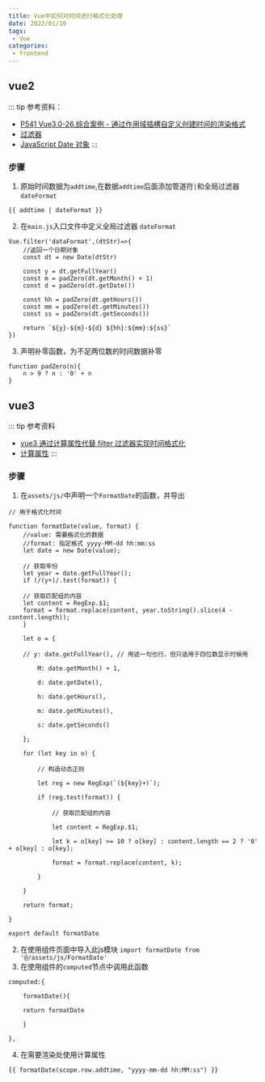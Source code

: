 ```yaml
---
title: Vue中如何对时间进行格式化处理
date: 2022/01/10
tags:
 - Vue
categories:
 - frontend
---
```


## vue2
::: tip 参考资料：
- [P541 Vue3.0-26.综合案例 - 通过作用域插槽自定义创建时间的渲染格式](https://www.bilibili.com/video/BV1zq4y1p7ga?p=541&t=122.1)
- [过滤器](https://cn.vuejs.org/v2/guide/filters.html)
- [JavaScript Date 对象](https://www.runoob.com/jsref/jsref-obj-date.html)
::: 
### 步骤
1. 原始时间数据为`addtime`,在数据`addtime`后面添加管道符`|`和全局过滤器`dateFormat` 
```
{{ addtime | dateFormat }}
```

2. 在`main.js`入口文件中定义全局过滤器 `dateFormat`

```
Vue.filter('dataFormat',(dtStr)=>{
	//返回一个日期对象
	const dt = new Date(dtStr)
	
	const y = dt.getFullYear()
	const m = padZero(dt.getMonth() + 1)
	const d = padZero(dt.getDate())

	const hh = padZero(dt.getHours())
	const mm = padZero(dt.getMinutes())
	const ss = padZero(dt.getSeconds())
	
	return `${y}-${m}-${d} ${hh}:${mm}:${ss}`
})

```

3. 声明补零函数，为不足两位数的时间数据补零
```
function padZero(n){
	n > 9 ? n : '0' + n
}
```

## vue3
::: tip 参考资料
- [vue3 通过计算属性代替 filter 过滤器实现时间格式化](https://www.mybj123.com/12885.html)
- [计算属性](https://v3.cn.vuejs.org/guide/computed.html#%E8%AE%A1%E7%AE%97%E5%B1%9E%E6%80%A7)
::: 
### 步骤
1. 在`assets/js/`中声明一个`FormatDate`的函数，并导出
```
// 用于格式化时间

function formatDate(value, format) {
	//value: 需要格式化的数据
	//format: 指定格式 yyyy-MM-dd hh:mm:ss
	let date = new Date(value);
	
	// 获取年份
	let year = date.getFullYear();
	if (/(y+)/.test(format)) {
	
	// 获取匹配组的内容
	let content = RegExp.$1;
	format = format.replace(content, year.toString().slice(4 - content.length));
	}

	let o = {

	// y: date.getFullYear(), // 用这一句也行，但只适用于四位数显示时候用
		
		M: date.getMonth() + 1,
		
		d: date.getDate(),
		
		h: date.getHours(),
		
		m: date.getMinutes(),
		
		s: date.getSeconds()
	
	};

	for (let key in o) {
	
		// 构造动态正则
	
		let reg = new RegExp(`(${key}+)`);
	
		if (reg.test(format)) {
		
			// 获取匹配组的内容

			let content = RegExp.$1;
			
			let k = o[key] >= 10 ? o[key] : content.length == 2 ? '0' + o[key] : o[key];
			
			format = format.replace(content, k);
		
		}
	
	}

	return format;

}

export default formatDate

```

2. 在使用组件页面中导入此js模块 
`import formatDate from '@/assets/js/FormatDate'`
3. 在使用组件的`computed`节点中调用此函数

```
computed:{

	formatDate(){
	
	return formatDate
	
	}

},

```

4. 在需要渲染处使用计算属性
```
{{ formatDate(scope.row.addtime, "yyyy-mm-dd hh:MM:ss") }}

```